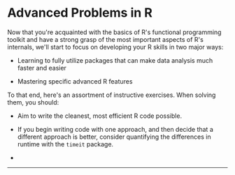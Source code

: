 Advanced Problems in R
======================

Now that you're acquainted with the basics of R's functional programming toolkit and have a strong grasp of the most important aspects of R's internals, we'll start to focus on developing your R skills in two major ways:

* Learning to fully utilize packages that can make data analysis much faster and easier

* Mastering specific advanced R features

To that end, here's an assortment of instructive exercises. When solving them, you should:

* Aim to write the cleanest, most efficient R code possible.

* If you begin writing code with one approach, and then decide that a different approach is better, consider quantifying the differences in runtime with the `timeit` package.

* 

***